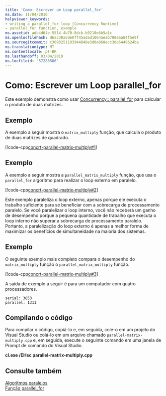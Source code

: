 ```yaml
---
title: 'Como: Escrever um Loop parallel_for'
ms.date: 11/04/2016
helpviewer_keywords:
- writing a parallel_for loop [Concurrency Runtime]
- parallel_for function, example
ms.assetid: adb4d64e-5514-4b70-8dcb-b9210e6b5a1c
ms.openlocfilehash: d6ac30a5de0ff45adad1064aeab708e6a84f5e9f
ms.sourcegitcommit: c3093251193944840e3d0a068ecc30e6449624ba
ms.translationtype: MT
ms.contentlocale: pt-BR
ms.lasthandoff: 03/04/2019
ms.locfileid: "57283586"
---
```

# <a name="how-to-write-a-parallelfor-loop"></a>Como: Escrever um Loop parallel_for

Este exemplo demonstra como usar [Concurrency:: parallel_for](reference/concurrency-namespace-functions.md#parallel_for) para calcular o produto de duas matrizes.

## <a name="example"></a>Exemplo

A exemplo a seguir mostra o `matrix_multiply` função, que calcula o produto de duas matrizes de quadrado.

[!code-cpp[concrt-parallel-matrix-multiply#1](../../parallel/concrt/codesnippet/cpp/how-to-write-a-parallel-for-loop_1.cpp)]

## <a name="example"></a>Exemplo

A exemplo a seguir mostra a `parallel_matrix_multiply` função, que usa o `parallel_for` algoritmo para realizar o loop externo em paralelo.

[!code-cpp[concrt-parallel-matrix-multiply#2](../../parallel/concrt/codesnippet/cpp/how-to-write-a-parallel-for-loop_2.cpp)]

Este exemplo paraleliza o loop externo, apenas porque ele executa o trabalho suficiente para se beneficiar com a sobrecarga de processamento paralelo. Se você paralelizar o loop interno, você não receberá um ganho de desempenho porque a pequena quantidade de trabalho que executa o loop interno não superar a sobrecarga de processamento paralelo. Portanto, a paralelização do loop externo é apenas a melhor forma de maximizar os benefícios de simultaneidade na maioria dos sistemas.

## <a name="example"></a>Exemplo

O seguinte exemplo mais completo compara o desempenho do `matrix_multiply` função o `parallel_matrix_multiply` função.

[!code-cpp[concrt-parallel-matrix-multiply#3](../../parallel/concrt/codesnippet/cpp/how-to-write-a-parallel-for-loop_3.cpp)]

A saída de exemplo a seguir é para um computador com quatro processadores.

```Output
serial: 3853
parallel: 1311
```

## <a name="compiling-the-code"></a>Compilando o código

Para compilar o código, copiá-lo e, em seguida, cole-o em um projeto do Visual Studio ou colá-lo em um arquivo chamado `parallel-matrix-multiply.cpp` e, em seguida, execute o seguinte comando em uma janela de Prompt de comando do Visual Studio.

**cl.exe /EHsc parallel-matrix-multiply.cpp**

## <a name="see-also"></a>Consulte também

[Algoritmos paralelos](../../parallel/concrt/parallel-algorithms.md)<br/>
[Função parallel_for](reference/concurrency-namespace-functions.md#parallel_for)
